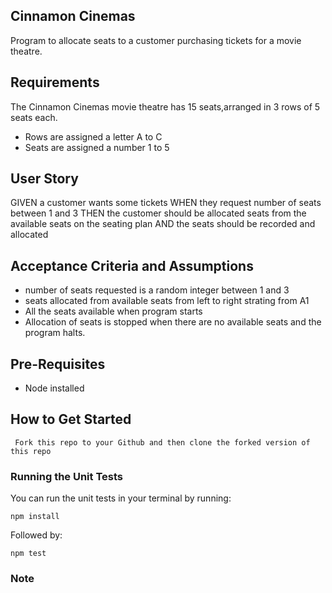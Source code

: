 ##  Cinnamon Cinemas
Program to allocate seats to a customer purchasing tickets for a movie theatre.

## Requirements
The Cinnamon Cinemas movie theatre has 15 seats,arranged in 3 rows of 5 seats each.
* Rows are assigned a letter A to C
* Seats are assigned a number 1 to 5

## User Story
GIVEN a customer wants some tickets
WHEN they request number of seats between 1 and 3 
THEN  the customer should be allocated seats from the available seats on the seating plan
AND the seats should be recorded and allocated

## Acceptance Criteria and Assumptions
* number of seats requested is a random integer between 1 and 3
* seats allocated from available seats from left to right strating from A1
* All the seats available when program starts
* Allocation of seats is stopped when there are no available seats and the program halts.

## Pre-Requisites

- Node installed 

## How to Get Started

     Fork this repo to your Github and then clone the forked version of this repo


### Running the Unit Tests

You can run the unit tests in your terminal by running:

`npm install` 
 
 Followed by: 
 
 `npm test`

 ### Note